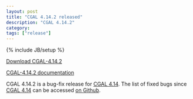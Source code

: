 ```yaml
---
layout: post
title: "CGAL 4.14.2 released"
description: "CGAL 4.14.2"
category: 
tags: ["release"]
---
```

{% include JB/setup %}

<i class="bi bi-arrow-down-circle"></i>
<a href="https://github.com/CGAL/cgal/releases/tag/releases%2FCGAL-4.14.2">Download CGAL-4.14.2</a>

<i class="bi bi-book"></i>
<a href="https://doc.cgal.org/4.14.2/Manual/index.html">CGAL-4.14.2 documentation</a>

<p>CGAL 4.14.2 is a bug-fix release for <a href="../../../../2019/03/29/cgal414">CGAL 4.14</a>.
The list of fixed bugs since <a href="../../../../2019/03/29/cgal414">CGAL 4.14</a>
can be accessed <a href="https://github.com/CGAL/cgal/issues?q=milestone%3A4.14.2">on Github</a>.</p>
